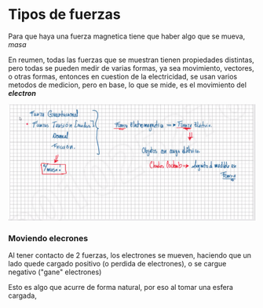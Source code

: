 # Tipos de fuerzas

Para que haya una fuerza magnetica tiene que haber algo que se mueva, *masa*

En reumen, todas las fuerzas que se muestran tienen propiedades distintas, pero todas se pueden medir de varias formas, ya sea movimiento, vectores, o otras formas, entonces en cuestion de la electricidad, se usan varios metodos de medicion, pero en base, lo que se mide, es el movimiento del ***electron***

![Imagen 1](img/ss1.png)

### Moviendo elecrones

Al tener contacto de 2 fuerzas, los electrones se mueven, haciendo que un lado quede cargado positivo (o perdida de electrones), o se cargue negativo ("gane" electrones)

Esto es algo que acurre de forma natural, por eso al tomar una esfera cargada, 
